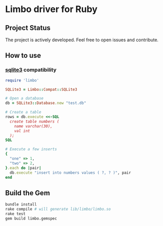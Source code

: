 # Limbo driver for Ruby

## Project Status

The project is actively developed. Feel free to open issues and contribute.

## How to use

### [sqlite3](https://github.com/sparklemotion/sqlite3-ruby) compatibility

```ruby
require 'limbo'

SQLite3 = Limbo::Compat::SQLite3

# Open a database
db = SQLite3::Database.new "test.db"

# Create a table
rows = db.execute <<-SQL
  create table numbers (
    name varchar(30),
    val int
  );
SQL

# Execute a few inserts
{
  "one" => 1,
  "two" => 2,
}.each do |pair|
  db.execute "insert into numbers values ( ?, ? )", pair
end
```

## Build the Gem

```sh
bundle install
rake compile # will generate lib/limbo/limbo.so
rake test
gem build limbo.gemspec
```
